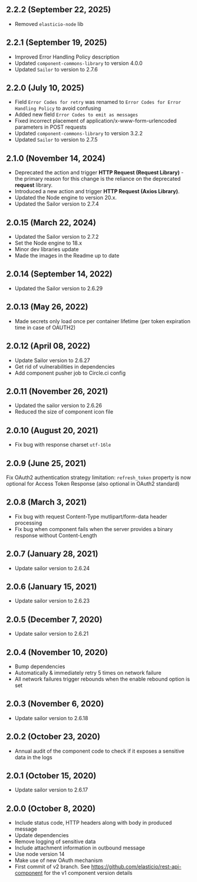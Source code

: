 ## 2.2.2 (September 22, 2025)
* Removed `elasticio-node` lib

## 2.2.1 (September 19, 2025)
* Improved Error Handling Policy description
* Updated `component-commons-library` to version 4.0.0
* Updated `Sailor` to version to 2.7.6

## 2.2.0 (July 10, 2025)
* Field `Error Codes for retry` was renamed to `Error Codes for Error Handling Policy` to avoid confusing
* Added new field `Error Codes to emit as messages`
* Fixed incorrect placement of application/x-www-form-urlencoded parameters in POST requests
* Updated `component-commons-library` to version 3.2.2
* Updated `Sailor` to version to 2.7.5

## 2.1.0 (November 14, 2024)
* Deprecated the action and trigger **HTTP Request (Request Library)** - the primary reason for this change is the reliance on the deprecated **request** library. 
* Introduced a new action and trigger **HTTP Request (Axios Library)**.
* Updated the Node engine to version 20.x.
* Updated the Sailor version to 2.7.4

## 2.0.15 (March 22, 2024)
* Updated the Sailor version to 2.7.2
* Set the Node engine to 18.x
* Minor dev libraries update
* Made the images in the Readme up to date

## 2.0.14 (September 14, 2022)
* Updated the Sailor version to 2.6.29

## 2.0.13 (May 26, 2022)
* Made secrets only load once per container lifetime (per token expiration time in case of OAUTH2)

## 2.0.12 (April 08, 2022)

* Update Sailor version to 2.6.27
* Get rid of vulnerabilities in dependencies
* Add component pusher job to Circle.ci config

## 2.0.11 (November 26, 2021)

* Updated the sailor version to 2.6.26
* Reduced the size of component icon file

## 2.0.10 (August 20, 2021)

* Fix bug with response charset `utf-16le`

## 2.0.9 (June 25, 2021)

Fix OAuth2 authentication strategy limitation: `refresh_token` property is now optional for Access Token Response (also optional in OAuth2 standard)

## 2.0.8 (March 3, 2021)

* Fix bug with request Content-Type mutlipart/form-data header processing
* Fix bug when component fails when the server provides a binary response without Content-Length

## 2.0.7 (January 28, 2021)

* Update sailor version to 2.6.24

## 2.0.6 (January 15, 2021)

* Update sailor version to 2.6.23

## 2.0.5 (December 7, 2020)

* Update sailor version to 2.6.21

## 2.0.4 (November 10, 2020)

* Bump dependencies
* Automatically & immediately retry 5 times on network failure
* All network failures trigger rebounds when the enable rebound option is set

## 2.0.3 (November 6, 2020)

* Update sailor version to 2.6.18

## 2.0.2 (October 23, 2020)

* Annual audit of the component code to check if it exposes a sensitive data in the logs

## 2.0.1 (October 15, 2020)

* Update sailor version to 2.6.17

## 2.0.0 (October 8, 2020)

* Include status code, HTTP headers along with body in produced message
* Update dependencies
* Remove logging of sensitive data
* Include attachment information in outbound message
* Use node version 14
* Make use of new OAuth mechanism
* First commit of v2 branch. See https://github.com/elasticio/rest-api-component for the v1 component version details
